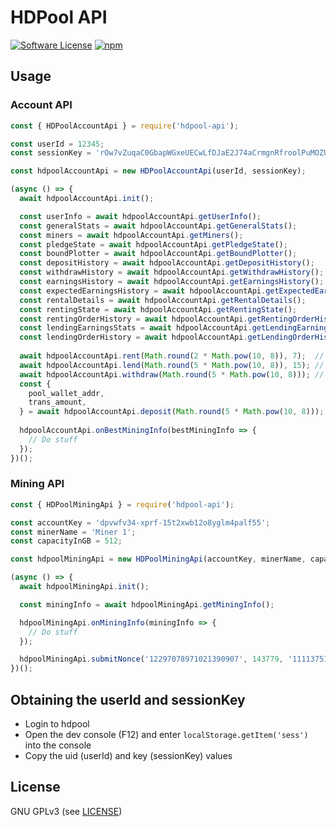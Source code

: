 HDPool API
======

[![Software License](https://img.shields.io/badge/license-GPL--3.0-brightgreen.svg?style=flat-square)](LICENSE)
[![npm](https://img.shields.io/npm/v/hdpool-api.svg?style=flat-square)](https://www.npmjs.com/package/hdpool-api)

## Usage

### Account API
```javascript
const { HDPoolAccountApi } = require('hdpool-api');

const userId = 12345;
const sessionKey = 'rOw7vZuqaC0GbapWGxeUECwLfDJaE2J74aCrmgnRfroolPuMOZUX7GotMRsy';

const hdpoolAccountApi = new HDPoolAccountApi(userId, sessionKey);

(async () => {
  await hdpoolAccountApi.init();

  const userInfo = await hdpoolAccountApi.getUserInfo();
  const generalStats = await hdpoolAccountApi.getGeneralStats();
  const miners = await hdpoolAccountApi.getMiners();
  const pledgeState = await hdpoolAccountApi.getPledgeState();
  const boundPlotter = await hdpoolAccountApi.getBoundPlotter();
  const depositHistory = await hdpoolAccountApi.getDepositHistory();
  const withdrawHistory = await hdpoolAccountApi.getWithdrawHistory();
  const earningsHistory = await hdpoolAccountApi.getEarningsHistory();
  const expectedEarningsHistory = await hdpoolAccountApi.getExpectedEarningsHistory();
  const rentalDetails = await hdpoolAccountApi.getRentalDetails();
  const rentingState = await hdpoolAccountApi.getRentingState();
  const rentingOrderHistory = await hdpoolAccountApi.getRentingOrderHistory();
  const lendingEarningsStats = await hdpoolAccountApi.getLendingEarningsStats();
  const lendingOrderHistory = await hdpoolAccountApi.getLendingOrderHistory();
  
  await hdpoolAccountApi.rent(Math.round(2 * Math.pow(10, 8)), 7);  // rent 2 BHD for 7 days
  await hdpoolAccountApi.lend(Math.round(5 * Math.pow(10, 8)), 15); // lend 5 BHD for 15 days
  await hdpoolAccountApi.withdraw(Math.round(5 * Math.pow(10, 8))); // withdraw 5 BHD
  const {
    pool_wallet_addr,
    trans_amount,
  } = await hdpoolAccountApi.deposit(Math.round(5 * Math.pow(10, 8))); // deposit 5 BHD, actual amount to send might differ
  
  hdpoolAccountApi.onBestMiningInfo(bestMiningInfo => {
    // Do stuff
  });
})();
```

### Mining API
```javascript
const { HDPoolMiningApi } = require('hdpool-api');

const accountKey = 'dpvwfv34-xprf-15t2xwb12o8yglm4palf55';
const minerName = 'Miner 1';
const capacityInGB = 512;

const hdpoolMiningApi = new HDPoolMiningApi(accountKey, minerName, capacityInGB);

(async () => {
  await hdpoolMiningApi.init();

  const miningInfo = await hdpoolMiningApi.getMiningInfo();

  hdpoolMiningApi.onMiningInfo(miningInfo => {
    // Do stuff
  });

  hdpoolMiningApi.submitNonce('12297078971021390907', 143779, '111137519053', 81);
})();
```

## Obtaining the userId and sessionKey

- Login to hdpool
- Open the dev console (F12) and enter `localStorage.getItem('sess')` into the console
- Copy the uid (userId) and key (sessionKey) values

## License

GNU GPLv3 (see [LICENSE](https://github.com/felixbrucker/hdpool-api/blob/master/LICENSE))
